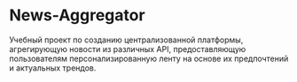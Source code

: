 # News-Aggregator
Учебный проект по созданию централизованной платформы, агрегирующую новости из различных API, предоставляющую пользователям персонализированную ленту на основе их предпочтений и актуальных трендов.
